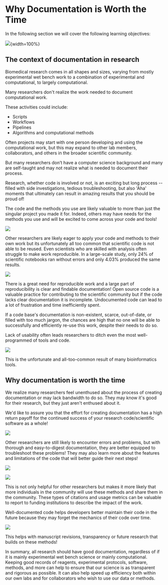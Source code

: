 
# Why Documentation is Worth the Time

In the following section we will cover the following learning objectives: 

![](05-why-documentation_files/figure-docx//10nOR2t1-F0E01fItN_l8uYRWslH2PmebPvhQzCBeCPM_g3896feb580f_16_5.png){width=100%}

## The context of documentation in research

Biomedical research comes in all shapes and sizes, varying from mostly experimental wet bench work to a combination of experimental and computational, to largely computational. 

Many researchers don't realize the work needed to document computational work.


These activities could include:

- Scripts
- Workflows
- Pipelines
- Algorithms and computational methods

Often projects may start with one person developing and using the computational work, but this may expand to other lab members, collaborators, and others in the broader scientific community. 

But many researchers don’t have a computer science background and many are self-taught and may not realize what is needed to document their process.

Research, whether code is involved or not, is an exciting but long process -- filled with side investigations, tedious troubleshooting, but also 'Aha' moments that ultimately can result in amazing results that you should be proud of!

The code and the methods you use are likely valuable to more than just the singular project you made it for. Indeed, others may have needs for the methods you use and will be excited to come across your code and tools!

![](05-why-documentation_files/figure-docx//1PH9_KlLVggYpNJI0fgvcIcft2vDtGA_mlCqKFA8gnAg_g2dfa045ca2b_0_10.png)

Other researchers are likely eager to apply your code and methods to their own work but its unfortunately all too common that scientific code is not able to be reused. Even scientists who are skilled with analysis often struggle to make work reproducible. In a large-scale study, only 24% of scientific notebooks ran without errors and only 4.03% produced the same results.


![](05-why-documentation_files/figure-docx//1PH9_KlLVggYpNJI0fgvcIcft2vDtGA_mlCqKFA8gnAg_g2dfa045ca2b_0_15.png)

There is a great need for reproducible work and a large part of reproducibility is clear and findable documentation! Open source code is a valuable practice for contributing to the scientific community but if the code lacks clear documentation it is incomplete. Undocumented code can lead to a lot of frustration and time inefficiently spent.

If a code base's documentation is non-existent, scarce, out-of-date, or filled with too much jargon, the chances are high that no one will be able to successfully and efficiently re-use this work, despite their needs to do so.

Lack of usability often leads researchers to ditch even the most well-programmed of tools and code.

![](05-why-documentation_files/figure-docx//1PH9_KlLVggYpNJI0fgvcIcft2vDtGA_mlCqKFA8gnAg_g2dfa045ca2b_0_20.png)

This is the unfortunate and all-too-common result of many bioinformatics tools.



## Why documentation is worth the time

We realize many researchers feel unenthused about the process of creating documentation or may lack bandwidth to do so. They may know it's good for their research, but they just aren't enthused about it.

We'd like to assure you that the effort for creating documentation has a high return payoff for the continued success of your research code/scientific software  as a whole!

![](05-why-documentation_files/figure-docx//1PH9_KlLVggYpNJI0fgvcIcft2vDtGA_mlCqKFA8gnAg_g2dfa045ca2b_0_24.png)


Other researchers are still likely to encounter errors and problems, but with thorough and easy-to-digest documentation, they are better equipped to troubleshoot these problems! They may also learn more about the features and limitations of the code that will better guide their next steps!

![](05-why-documentation_files/figure-docx//1PH9_KlLVggYpNJI0fgvcIcft2vDtGA_mlCqKFA8gnAg_g2dfa045ca2b_0_40.png)

![](05-why-documentation_files/figure-docx//1PH9_KlLVggYpNJI0fgvcIcft2vDtGA_mlCqKFA8gnAg_g2dfa045ca2b_0_44.png)

This is not only helpful for other researchers but makes it more likely that more individuals in the community will use these methods and share them in the community. These types of citations and usage metrics can be valuable to report to funding institutions to describe the impact of the work.

Well-documented code helps developers better maintain their code in the future because they may forget the mechanics of their code over time.

![](05-why-documentation_files/figure-docx//1PH9_KlLVggYpNJI0fgvcIcft2vDtGA_mlCqKFA8gnAg_g2dfa045ca2b_0_48.png)

This helps with manuscript revisions, transparency or future research that builds on these methods!

In summary, all research should have good documentation, regardless of if it is mainly experimental wet bench science or mainly computational. Keeping good records of reagents, experimental protocols, software, methods, and more can help to ensure that our science is as transparent and rigorous as possible. It can also help speed up efficiency both within our own labs and for collaborators who wish to use our data or methods.  
